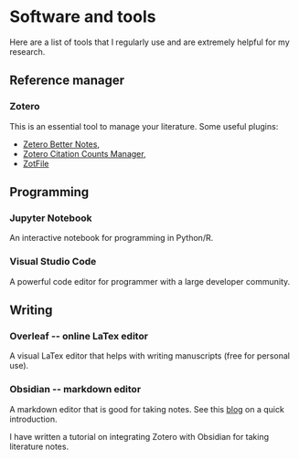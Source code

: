# Software and tools

Here are a list of tools that I regularly use and are extremely helpful for my research. 

## Reference manager
### Zotero 
This is an essential tool to manage your literature. Some useful plugins: 
- [Zetero Better Notes](https://github.com/windingwind/zotero-better-notes#readme), 
- [Zotero Citation Counts Manager](https://github.com/eschnett/zotero-citationcounts), 
- [ZotFile](http://zotfile.com/)

## Programming

### Jupyter Notebook 
An interactive notebook for programming in Python/R. 

### Visual Studio Code 
A powerful code editor for programmer with a large developer community.

## Writing
### Overleaf -- online LaTex editor
A visual LaTex editor that helps with writing manuscripts (free for personal use).
### Obsidian -- markdown editor
A markdown editor that is good for taking notes. See this [blog](https://waterprogramming.wordpress.com/2022/10/21/markdown-based-scientific-and-computational-note-taking-with-obsidian/) on a quick introduction.

I have written a tutorial on integrating Zotero with Obsidian for taking literature notes.
